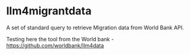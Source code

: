 # llm4migrantdata

A set of standard query to retrieve Migration data from World Bank API.

Testing here the tool from the World bank - https://github.com/worldbank/llm4data 
